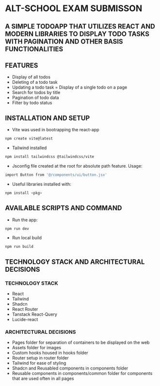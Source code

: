 # ALT-SCHOOL EXAM SUBMISSON

## A SIMPLE TODOAPP THAT UTILIZES REACT AND MODERN LIBRARIES TO DISPLAY TODO TASKS WITH PAGINATION AND OTHER BASIS FUNCTIONALITIES

## FEATURES

- Display of all todos
- Deleting of a todo task
- Updating a todo task
= Display of a single todo on a page
- Search for todos by title
- Pagination of todo data
- Filter by todo status

## INSTALLATION AND SETUP

- Vite was used in bootrapping the react-app

```bash
npm create vite@latest
```

- Tailwind installed

```bash
npm install tailwindcss @tailwindcss/vite
```

- Jsconfig file created at the root for absolute path feature. Usage:

```bash
import Button from '@/components/ui/button.jsx'
```

- Useful libraries installed with:

```bash
npm install <pkg>
```

## AVAILABLE SCRIPTS AND COMMAND

- Run the app:

```bash
npm run dev
```

- Run local build

```bash
npm run build
```

## TECHNOLOGY STACK AND ARCHITECTURAL DECISIONS

### TECHNOLOGY STACK

- React
- Tailwind
- Shadcn
- React Router
- Tanstack React-Query
- Lucide-react

### ARCHITECTURAL DECISIONS

- Pages folder for separation of containers to be displayed on the web
- Assets folder for images
- Custom hooks housed in hooks folder
- Router setup in router folder
- Tailwind for ease of styling
- Shadcn and Reusabled components in components folder
- Reusable components in components/common folder for components that are used often in all pages

